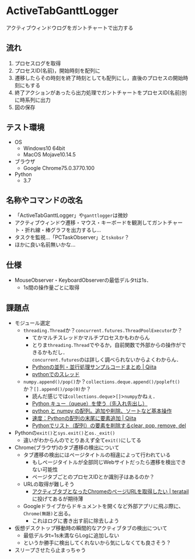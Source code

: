 # ActiveTabGanttLogger
アクティブウィンドウログをガントチャートで出力する

## 流れ
1. プロセスログを取得
2. プロセスID(名前)，開始時刻を配列に
3. 遷移したらその時刻を終了時刻としても配列にし，直後のプロセスの開始時刻にもする
4. 終了アクションがあったら出力処理でガントチャートをプロセスID(名前)別に時系列に出力
5. 図の保存

## テスト環境
- OS
    - Windows10 64bit
    - MacOS Mojave10.14.5
- ブラウザ
    - Google Chrome75.0.3770.100
- Python
    - 3.7

## 名称やコマンドの改名
- 「ActiveTabGanttLogger」や`ganttlogger`は微妙
- アクティブウィンドウ遷移・マウス・キーボードを観測してガントチャート・折れ線・棒グラフを出力するし…
- タスクを監視…「PCTaskObserver」と`tskobsr`？
- ほかに良い名前無いかな…

## 仕様
- MouseObserver・KeyboardObserverの最低デルタtは1s．
    - 1s間の操作量ごとに取得

## 課題点
- モジュール選定
    - `threading.Thread`か？`concurrent.futures.ThreadPoolExecutor`か？
        - てかマルチスレッドかマルチプロセスかもわからん
        - とりま`threading.Thread`でやるか，自前関数で外部からの操作ができるかもだし．  
        `concurrent.futures`のは詳しく調べられないからよくわからん．
        - [Pythonの並列・並行処理サンプルコードまとめ | Qiita](https://qiita.com/castaneai/items/9cc33817419896667f34)
        - [pythonでのスレッド](http://nobunaga.hatenablog.jp/entry/2016/06/03/204450)
    - `numpy.append()/pop()`か？`collections.deque.append()/popleft()`か？`[].append()/pop(0)`か？
        - 読んだ感じでは`collections.deque`>`[]`>`numpy`かねぇ．
        - [Python キュー（queue）を使う（先入れ先出し）](https://pg-chain.com/python-queue)
        - [python と numpy の配列。追加や削除、ソートなど基本操作](http://ailaby.com/list_array/#id3_2)
        - [速度：Pythonの配列の末尾に要素追加 | Qiita](https://qiita.com/ykatsu111/items/be274f76d42f6b982ba4)
        - [Pythonでリスト（配列）の要素を削除するclear, pop, remove, del](https://note.nkmk.me/python-list-clear-pop-remove-del/#pop)
- Pythonの`exit()`と`sys.exit()`と`os._exit()`
    - 違いがわからんのでとりあえず全て`exit()`にしてる
- Chrome(ブラウザ)のタブ遷移の検出について
    - タブ遷移の検出にはページタイトルの相違によって行われている
        - もしページタイトルが全部同じWebサイトだったら遷移を検出できない可能性
        - ページタブごとのプロセスIDとか識別子はあるのか？
    - URLの取得が難しそう
        - [アクティブタブとなったChromeのページURLを取得したい | teratail](https://teratail.com/questions/197377)に投げてあるが期待薄
    - Googleドライブからドキュメントを開くなど外部アプリに飛ぶ際に、`Chrome(無題)`と出る。
        - これはログに書き出す前に除去しよう
- 仮想デスクトップ移動時の瞬間的なアクティブタブの検出について
    - 最低デルタt=1s未満ならLogに追加しない
    - というか勝手に検出してくれないから気にしなくても良さそう？
- スリープさせたら止まっちゃう